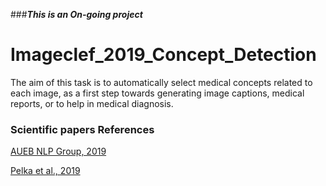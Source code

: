 ###***This is an On-going project***



# Imageclef_2019_Concept_Detection
The aim of this task is to automatically select medical concepts related to each image, as a first step towards generating image captions, medical reports, or to help in medical diagnosis.


### Scientific papers References

[AUEB NLP Group, 2019](http://ceur-ws.org/Vol-2380/paper_136.pdf)

[Pelka et al., 2019](http://ceur-ws.org/Vol-2380/paper_245.pdf)
